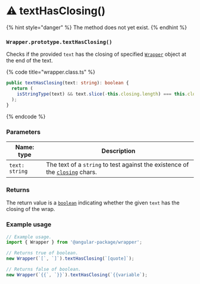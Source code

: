 # ⚠  textHasClosing()

{% hint style="danger" %}
The method does not yet exist.
{% endhint %}

### `Wrapper.prototype.textHasClosing()`

Checks if the provided `text` has the closing of specified [`Wrapper`](../description.md) object at the end of the text.

{% code title="wrapper.class.ts" %}
```typescript
public textHasClosing(text: string): boolean {
  return (
    isStringType(text) && text.slice(-this.closing.length) === this.closing
  );
}
```
{% endcode %}

### Parameters

| Name: type     | Description                                                                                                                  |
| -------------- | ---------------------------------------------------------------------------------------------------------------------------- |
| `text: string` | The text of a `string` to test against the existence of the [`closing`](../../wrap/accessors/#wrap.prototype.closing) chars. |

### Returns

The return value is a [`boolean`](https://developer.mozilla.org/en-US/docs/Web/JavaScript/Reference/Global\_Objects/Boolean) indicating whether the given `text` has the closing of the wrap.

### Example usage

```typescript
// Example usage.
import { Wrapper } from '@angular-package/wrapper';

// Returns true of boolean.
new Wrapper(`[`, `]`).textHasClosing(`[quote]`);

// Returns false of boolean.
new Wrapper(`{{`, `}}`).textHasClosing(`{{variable`);
```
